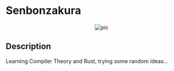 # Senbonzakura

<p align="center">
  <img alt="pic" src="https://imgs.xkcd.com/comics/standards_2x.png" />
</p>

## Description

Learning Compiler Theory and Rust, trying some random ideas...